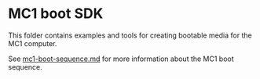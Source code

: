 # MC1 boot SDK

This folder contains examples and tools for creating bootable media for the MC1 computer.

See [mc1-boot-sequence.md](../../docs/mc1-boot-sequence.md) for more information about the MC1 boot sequence.

